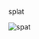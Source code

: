 splat

![spat](https://gist.githubusercontent.com/jakobbbb/07b118dc8e9ede626dae1d4283e72360/raw/f70fca2444cc0d8ae3825ec652b2504da4e60f18/bike.webp)
